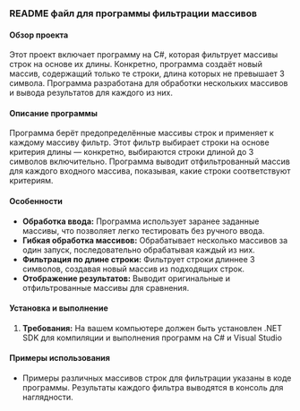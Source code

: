 ### README файл для программы фильтрации массивов

#### Обзор проекта
Этот проект включает программу на C#, которая фильтрует массивы строк на основе их длины. Конкретно, программа создаёт новый массив, содержащий только те строки, длина которых не превышает 3 символа. Программа разработана для обработки нескольких массивов и вывода результатов для каждого из них.

#### Описание программы
Программа берёт предопределённые массивы строк и применяет к каждому массиву фильтр. Этот фильтр выбирает строки на основе критерия длины — конкретно, выбираются строки длиной до 3 символов включительно. Программа выводит отфильтрованный массив для каждого входного массива, показывая, какие строки соответствуют критериям.

#### Особенности
- **Обработка ввода:** Программа использует заранее заданные массивы, что позволяет легко тестировать без ручного ввода.
- **Гибкая обработка массивов:** Обрабатывает несколько массивов за один запуск, последовательно обрабатывая каждый из них.
- **Фильтрация по длине строки:** Фильтрует строки длиннее 3 символов, создавая новый массив из подходящих строк.
- **Отображение результатов:** Выводит оригинальные и отфильтрованные массивы для сравнения.

#### Установка и выполнение
1. **Требования:** На вашем компьютере должен быть установлен .NET SDK для компиляции и выполнения программ на C# и Visual Studio

#### Примеры использования
- Примеры различных массивов строк для фильтрации указаны в коде программы. Результаты каждого фильтра выводятся в консоль для наглядности.